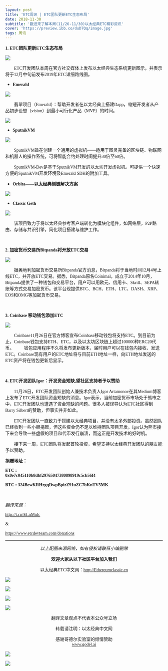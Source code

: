 ```yaml
---
layout: post
title: 'ETC周讯 | ETC团队更新ETC生态布局'
date: 2018-11-30
subtitle: '戳进来了解本周(11/26-11/30)以太经典ETC精彩资讯'
cover: 'https://preview.ibb.co/duD7Qq/image.jpg'
tags: 周讯
---
```


**<font face="微软雅黑">1. ETC团队更新ETC生态布局</font>**

![](https://i.ibb.co/N7NFqkG/Picture1.jpg)

&emsp;&emsp;<font face="微软雅黑">ETC开发团队本周在官方社交媒体上发布以太经典生态系统更新图示，并表示将于12月中旬前发布2019年ETC详细路线图。</font>

- **<font face="微软雅黑">Emerald</font>**

![](https://image.ibb.co/hjd1yV/Emerald-SDK.jpg)



&emsp;&emsp;<font face="微软雅黑">翡翠项目（Emerald）：帮助开发者在以太经典上搭建Dapp，缩短开发者从产品初步设想（vision）到最小可行化产品（MVP）的时间。</font>

![](https://i.ibb.co/b7qd3xN/emerald.png)


- **<font face="微软雅黑">SputnikVM</font>**

![](https://i.ibb.co/nBNHK9V/sputnik.jpg)


&emsp;&emsp;<font face="微软雅黑">SputnikVM旨在创建一个通用的虚拟机——适用于图灵完备的区块链、物联网和机器人的操作系统，可将智能合约处理时间提升30倍至60倍。</font>

&emsp;&emsp;<font face="微软雅黑">SputnikVM-Dev是基于SputnikVM开发的以太坊开发虚拟机。可提供一个快速方便的SputnikVM开发环境及Emerald SDK的附加工具。</font>

- **<font face="微软雅黑">Orbita——以太经典侧链解决方案</font>**

![](https://i.ibb.co/c8gmhgw/449528a45821aed2cead58500d798b68-sz-237717.png)

- **<font face="微软雅黑">Classic Geth</font>**

![](https://i.ibb.co/0JDR12N/geth.jpg)


&emsp;&emsp;<font face="微软雅黑">该项目致力于将以太经典参考客户端转化为模块化组件，如网络层，P2P路由、存储与共识引擎，简化项目搭建与维护工作。</font>

<br>

**<font face="微软雅黑">2. 加密货币交易所Bitpanda将开放ETC交易</font>**

![](https://i.ibb.co/9hLpj4t/Bitpanda-ETC.png)

&emsp;&emsp;<font face="微软雅黑">据奥地利加密货币交易所Bitpanda官方消息，Bitpanda将于当地时间12月4号上线ETC，并开放ETC交易。据悉，Bitpanda原名Coinimal，成立于2014年10月，Bitpanda提供了一种钱包和交易平台，用户可以用欧元、信用卡、Skrill、SEPA转账等方式交易加密货币。该平台现提供BTC、BCH、ETH、LTC、DASH、XRP、EOS和OMG等加密货币交易。</font>


<br>

**<font face="微软雅黑">3. Coinbase 移动钱包添加ETC</font>**

![](https://i.ibb.co/TWJ6gMX/coinbase.png)

&emsp;&emsp;<font face="微软雅黑">Coinbase11月26日在官方博客宣布Coinbase移动钱包将支持ETC。到目前为止，Coinbase钱包支持ETH、ETC，以及以太坊区块链上超过100000种ERC20代币。</font>
&emsp;&emsp;<font face="微软雅黑">钱包应用程序不久将发布更新版本，届时用户可以在钱包内接收、发送ETC。Coinbase现有用户的ETC地址将与目前ETH地址一样，向ETH地址发送的ETC资产将在钱包更新后显示。</font>


<br>


**<font face="微软雅黑">4. ETC开发团队Igor：开发资金短缺,望社区支持者予以赞助</font>**

&emsp;&emsp;<font face="微软雅黑">11月26日，ETC开发团队创始人兼技术负责人Igor Artamonov在其Medium博客上发布了ETC开发团队资金短缺的消息。Igor表示，当前加密货币市场处于熊市之中，ETC开发团队也遭遇了资金短缺的问题。很多人被误导认为ETC社区得到Barry Silbert的赞助，但事实并非如此。</font>

&emsp;&emsp;<font face="微软雅黑">ETC开发团队一直致力于搭建以太经典项目，并没有太多外部投资。虽然团队已经收到一些小额捐赠，但这些资金仍不足以维持团队项目开发。Igor认为熊市接下来会导致一些虚假的项目和代币发行崩溃，而这正是开发技术的好时机。</font>

&emsp;&emsp;<font face="微软雅黑">接下来一周，ETC团队将发起首轮投资，希望支持以太经典开发团队的朋友能予以赞助。</font>


**<font face="微软雅黑">捐赠地址：</font>**

**<font face="微软雅黑">ETC :  
0x0e7c045110b8dbf29765047380898919c5cb56f4</font>**


**<font face="微软雅黑">BTC :
324BewKRHrgqDwpBpizZ91uZC7bKnTV5MK</font>**

<br>

*<font face="微软雅黑">翻译来源：</font>*

[<font face="微软雅黑">http://t.cn/ELnMnlc</font>](http://t.cn/ELnMnlc)

<font face="微软雅黑"> & </font>

[<font face="微软雅黑">https://www.etcdevteam.com/donations</font>](https://www.etcdevteam.com/donations)

***
*<font face="微软雅黑"><center>以上配图来源网络，如有侵权请联系小编删除</center></font>*

**<font face="微软雅黑"><center>欢迎大家从以下社区平台加入我们</center></font>**

<font face="微软雅黑"><center>以太经典ETC中文网：http://Ethereumclassic.cn</center></font>


![](https://i.ibb.co/Ry8wM2F/20181128130758.jpg)

![](https://i.ibb.co/x821X2N/20181128130802.jpg)

![](https://i.ibb.co/zSw2RdW/20181128130343.jpg)

![](https://i.ibb.co/HtsHFXN/20181128130356.jpg)

<font face="微软雅黑"><center>翻译文章观点不代表本公众号立场</center></font>

<font face="微软雅黑"><center>转载请注明：以太经典中文网</center></font>

<font face="微软雅黑"><center>感谢哥德尔实验室的倾情赞助</center></font>
[<font face="微软雅黑"><center>www.godel.ai</center></font>](http://www.godel.ai )

![](https://image.ibb.co/mGe2Qq/image.jpg)

[![](https://image.ibb.co/miAkrp/01.jpg)](http://goedel.ai)
